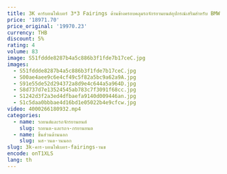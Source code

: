 ```yaml
---
title: 3K คาร์บอนไฟเบอร์ 3*3 Fairings ด้านข้างครอบคลุมรถจักรยานยนต์อุปกรณ์เสริมสําหรับ BMW S1000RR 2019 + ด้านล่าง Cowling แผง
price: '18971.70'
price_original: '19970.23'
currency: THB
discount: 5%
rating: 4
volume: 83
image: S51fddde8287b4a5c886b3f1fde7b17ceC.jpg
images:
  - S51fddde8287b4a5c886b3f1fde7b17ceC.jpg
  - S00ae4aee9c6e4cf49c5f82a5bc9a62a9A.jpg
  - S91e55de52d294372a8d9e4c644a5a964D.jpg
  - S8d737d7e13524545ab783c7f3091f68cc.jpg
  - S1242d3f2a3ed4dfbaefa9140d009446an.jpg
  - S1c5daa0bbbae4d16bd1e05022b4e9cfcw.jpg
video: 4000266180932.mp4
categories:
  - name: รถยนต์และรถจักรยานยนต์
    slug: รถยนต-และรถจ-กรยานยนต
  - name: ชิ้นส่วนด้านนอก
    slug: นส-วนด-านนอก
slug: 3k-คาร-บอนไฟเบอร-fairings-านข
encode: onT1XLS
lang: th
---
```

  